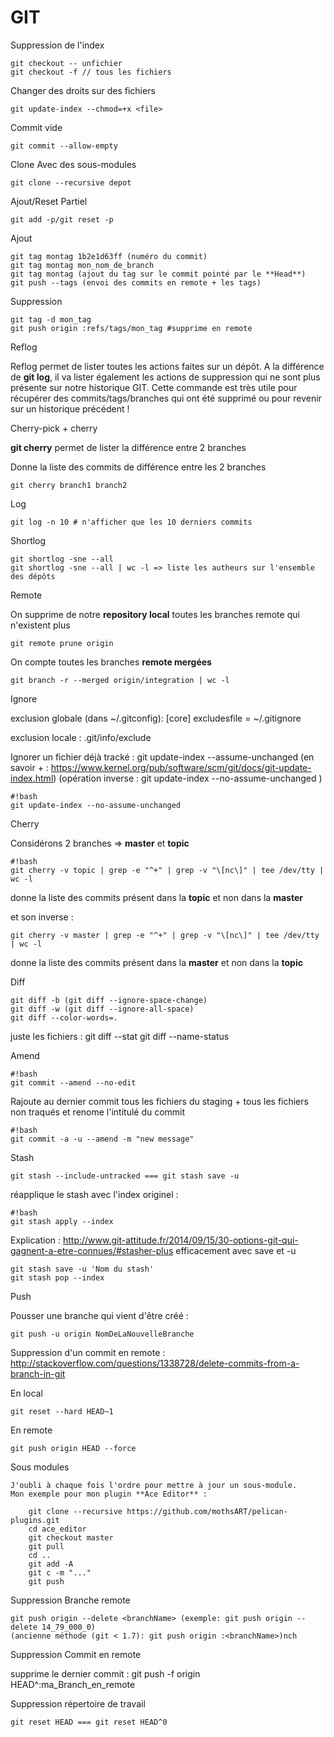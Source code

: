 # GIT

Suppression de l'index

    git checkout -- unfichier
    git checkout -f // tous les fichiers

Changer des droits sur des fichiers

    git update-index --chmod=+x <file>

Commit vide

    git commit --allow-empty

Clone Avec des sous-modules

    git clone --recursive depot

Ajout/Reset Partiel

    git add -p/git reset -p


Ajout

    git tag montag 1b2e1d63ff (numéro du commit)
    git tag montag mon_nom_de_branch
    git tag montag (ajout du tag sur le commit pointé par le **Head**)
    git push --tags (envoi des commits en remote + les tags)


Suppression

    git tag -d mon_tag
    git push origin :refs/tags/mon_tag #supprime en remote


Reflog

Reflog permet de lister toutes les actions faites sur un dépôt.
A la différence de **git log**, il va lister également les actions de suppression qui ne sont plus présente sur notre historique GIT.
Cette commande est très utile pour récupérer des commits/tags/branches qui ont été supprimé ou pour revenir sur un historique précédent !


Cherry-pick + cherry

**git cherry** permet de lister la différence entre 2 branches

Donne la liste des commits de différence entre les 2 branches

    git cherry branch1 branch2

Log

    git log -n 10 # n'afficher que les 10 derniers commits

Shortlog

    git shortlog -sne --all
    git shortlog -sne --all | wc -l => liste les autheurs sur l'ensemble des dépôts

Remote

On supprime de notre **repository local** toutes les branches remote qui n'existent plus

    git remote prune origin

On compte toutes les branches **remote mergées**

    git branch -r --merged origin/integration | wc -l


Ignore

exclusion globale (dans ~/.gitconfig):
[core]
    excludesfile = ~/.gitignore

exclusion locale : .git/info/exclude

Ignorer un fichier déjà tracké :
git update-index --assume-unchanged <file>
(en savoir + : https://www.kernel.org/pub/software/scm/git/docs/git-update-index.html)
(opération inverse : git update-index --no-assume-unchanged <file>)

    #!bash
    git update-index --no-assume-unchanged 

Cherry

Considérons 2 branches => **master** et **topic**

    #!bash
    git cherry -v topic | grep -e "^+" | grep -v "\[nc\]" | tee /dev/tty | wc -l

donne la liste des commits présent dans la **topic** et non dans la **master**

et son inverse :

    git cherry -v master | grep -e "^+" | grep -v "\[nc\]" | tee /dev/tty | wc -l

donne la liste des commits présent dans la **master** et non dans la **topic**

Diff

    git diff -b (git diff --ignore-space-change)
    git diff -w (git diff --ignore-all-space)
    git diff --color-words=.


juste les fichiers : git diff --stat
git diff --name-status

Amend

    #!bash
    git commit --amend --no-edit

Rajoute au dernier commit tous les fichiers du staging + tous les fichiers non traqués et renome l'intitulé du commit

    #!bash
    git commit -a -u --amend -m "new message"

Stash

    git stash --include-untracked === git stash save -u

réapplique le stash avec l'index originel :

    #!bash
    git stash apply --index

Explication : http://www.git-attitude.fr/2014/09/15/30-options-git-qui-gagnent-a-etre-connues/#stasher-plus efficacement avec save et -u

    git stash save -u 'Nom du stash'
    git stash pop --index

Push

Pousser une branche qui vient d'être créé :

    git push -u origin NomDeLaNouvelleBranche

Suppression d'un commit en remote : http://stackoverflow.com/questions/1338728/delete-commits-from-a-branch-in-git

En local

    git reset --hard HEAD~1

En remote

    git push origin HEAD --force


Sous modules

    J'oubli à chaque fois l'ordre pour mettre à jour un sous-module.
    Mon exemple pour mon plugin **Ace Editor** :

        git clone --recursive https://github.com/mothsART/pelican-plugins.git
        cd ace_editor
        git checkout master
        git pull
        cd ..
        git add -A
        git c -m "..."
        git push

Suppression Branche remote

    git push origin --delete <branchName> (exemple: git push origin --delete 14_79_000_0)
    (ancienne méthode (git < 1.7): git push origin :<branchName>)nch 

Suppression Commit en remote

supprime le dernier commit : git push -f origin HEAD^:ma_Branch_en_remote

Suppression répertoire de travail

    git reset HEAD === git reset HEAD^0

